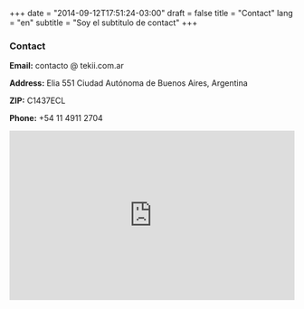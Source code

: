 +++
date = "2014-09-12T17:51:24-03:00"
draft = false
title = "Contact"
lang = "en"
subtitle = "Soy el subtitulo de contact"
+++

### Contact

**Email:** contacto @ tekii.com.ar 

**Address:** Elia 551 Ciudad Autónoma de Buenos Aires, Argentina

**ZIP:** C1437ECL

**Phone:** +54 11 4911 2704

<div id="mapa" class="mapa">
<iframe width="100%" height="300" frameborder="0" scrolling="no" style="border:0" marginheight="0" marginwidth="0" src="https://www.google.com/maps/embed/v1/place?key=AIzaSyDMmXCan72cha3IVZOmBpBolRGUr2vxte0&amp;q=TEKii+S.R.L.+ELIA+551+Argentina&amp;maptype=roadmap&amp;zoom=17">
</iframe>
</div>
